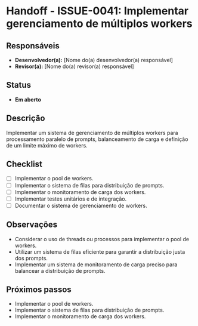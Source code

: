 # Handoff - ISSUE-0041: Implementar gerenciamento de múltiplos workers

## Responsáveis

- **Desenvolvedor(a):** [Nome do(a) desenvolvedor(a) responsável]
- **Revisor(a):** [Nome do(a) revisor(a) responsável]

## Status

- **Em aberto**

## Descrição

Implementar um sistema de gerenciamento de múltiplos workers para processamento paralelo de prompts, balanceamento de carga e definição de um limite máximo de workers.

## Checklist

- [ ] Implementar o pool de workers.
- [ ] Implementar o sistema de filas para distribuição de prompts.
- [ ] Implementar o monitoramento de carga dos workers.
- [ ] Implementar testes unitários e de integração.
- [ ] Documentar o sistema de gerenciamento de workers.

## Observações

- Considerar o uso de threads ou processos para implementar o pool de workers.
- Utilizar um sistema de filas eficiente para garantir a distribuição justa dos prompts.
- Implementar um sistema de monitoramento de carga preciso para balancear a distribuição de prompts.

## Próximos passos

- Implementar o pool de workers.
- Implementar o sistema de filas para distribuição de prompts.
- Implementar o monitoramento de carga dos workers.
